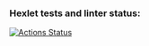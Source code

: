 ### Hexlet tests and linter status:
[![Actions Status](https://github.com/KhorheVision/layout-designer-project-lvl1/workflows/hexlet-check/badge.svg)](https://github.com/KhorheVision/layout-designer-project-lvl1/actions)
